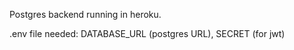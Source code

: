 Postgres backend running in heroku.

.env file needed: DATABASE_URL (postgres URL), SECRET (for jwt)
